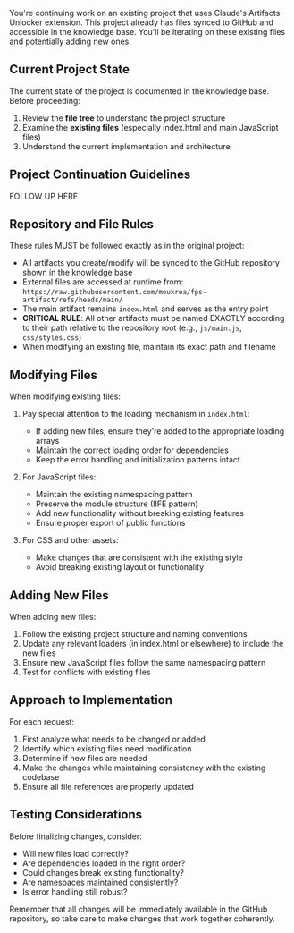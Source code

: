 You're continuing work on an existing project that uses Claude's Artifacts Unlocker extension. This project already has files synced to GitHub and accessible in the knowledge base. You'll be iterating on these existing files and potentially adding new ones.

## Current Project State

The current state of the project is documented in the knowledge base. Before proceeding:

1. Review the **file tree** to understand the project structure
2. Examine the **existing files** (especially index.html and main JavaScript files)
3. Understand the current implementation and architecture

## Project Continuation Guidelines

FOLLOW UP HERE

## Repository and File Rules

These rules MUST be followed exactly as in the original project:

- All artifacts you create/modify will be synced to the GitHub repository shown in the knowledge base
- External files are accessed at runtime from: `https://raw.githubusercontent.com/moukrea/fps-artifact/refs/heads/main/`
- The main artifact remains `index.html` and serves as the entry point
- **CRITICAL RULE**: All other artifacts must be named EXACTLY according to their path relative to the repository root (e.g., `js/main.js`, `css/styles.css`)
- When modifying an existing file, maintain its exact path and filename

## Modifying Files

When modifying existing files:

1. Pay special attention to the loading mechanism in `index.html`:
   - If adding new files, ensure they're added to the appropriate loading arrays
   - Maintain the correct loading order for dependencies
   - Keep the error handling and initialization patterns intact

2. For JavaScript files:
   - Maintain the existing namespacing pattern
   - Preserve the module structure (IIFE pattern)
   - Add new functionality without breaking existing features
   - Ensure proper export of public functions

3. For CSS and other assets:
   - Make changes that are consistent with the existing style
   - Avoid breaking existing layout or functionality

## Adding New Files

When adding new files:

1. Follow the existing project structure and naming conventions
2. Update any relevant loaders (in index.html or elsewhere) to include the new files
3. Ensure new JavaScript files follow the same namespacing pattern
4. Test for conflicts with existing files

## Approach to Implementation

For each request:

1. First analyze what needs to be changed or added
2. Identify which existing files need modification
3. Determine if new files are needed
4. Make the changes while maintaining consistency with the existing codebase
5. Ensure all file references are properly updated

## Testing Considerations

Before finalizing changes, consider:

- Will new files load correctly?
- Are dependencies loaded in the right order?
- Could changes break existing functionality?
- Are namespaces maintained consistently?
- Is error handling still robust?

Remember that all changes will be immediately available in the GitHub repository, so take care to make changes that work together coherently.
